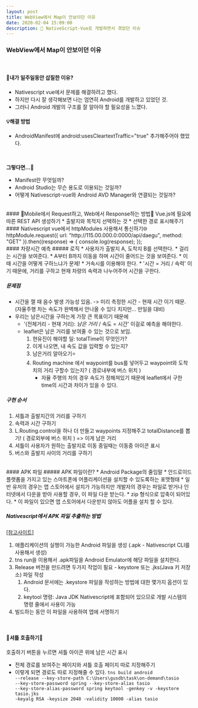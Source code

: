 ```yaml
---
layout: post
title: WebView에서 Map이 안보이던 이유
date: 2020-02-04 15:09:00
description: 🤫 NativeScript-Vue로 개발하면서 겪었던 이슈
---
```


### WebView에서 Map이 안보이던 이유

<br/>

#### 🧹내가 일주일동안 삽질한 이유?
* Nativescript vue에서 문제를 해결하려고 했다.
* 하지만 다시 잘 생각해보면 나는 엄연히 Android를 개발하고 있었던 것.
* 그러니 Android 개발의 구조를 잘 알아야 할 필요성을 느꼈다.

#### 💡해결 방법
* AndroidManifest에 android:usesCleartextTraffic="true" 추가해주어야 했었다.

<br/>

**그렇다면...🤔**
* Manifest란 무엇일까?
* Android Studio는 무슨 용도로 이용되는 것일까?
* 어떻게 Nativescript-vue와 Android AVD Manager와 연결되는 것일까?

<br/>
#### 🙇Mobile에서 Request하고, Web에서 Response하는 방법🙎
Vue.js에 필요에 따른 REST API 생성하기
* 출발지와 목적지 선택하는 것
* 선택한 경로 표시해주기

<br/>
#### Nativescript vue에서 httpModules 사용해서 통신하기🌐
	httpModule.request({
    	url: "http://115.00.000.0:0000/api/daegu",
    	method: "GET"
  	}).then((response) => {
    	console.log(response);
  	});

<br/>
#### 차량시간 예측
##### 로직
* 사용자가 출발지 A, 도착지 B를 선택한다.
* 걸리는 시간을 보여준다.
* A부터 B까지 이동을 하며 시간이 줄어드는 것을 보여준다.
* 이때 시간을 어떻게 구하느냐가 문제!
* 거속시를 이용해야 한다.
* '시간 = 거리 / 속력' 이기 때문에, 거리를 구하고 현재 차량의 속력과 나누어주어 시간을 구한다.

##### 문제점
* 시간을 잴 때 음수 발생 가능성 있음. -> 미리 측정한 시간 - 현재 시간 이기 때문. (자율주행 차는 속도가 완벽해서 안나올 수 있다 치지만... 만일을 대비)
* 우리는 남은시간을 구하는게 가장 큰 목표이기 때문에
	* '(전체거리 - 현재 거리): *남은 거리* / 속도 = 시간' 이걸로 예측을 해야한다.
	* leaflet은 남은 거리를 보여줄 수 있는 것으로 보임.
		1. 현유진이 해야할 일: totalTime이 무엇인가?
		2. 이게 나오면, 내 속도 값을 입력할 수 있는지?
		3. 남은거리 알아오기⭐️
		4. Routing machine 에서 waypoint를 bus를 넣어두고 waypoint와 도착치의 거리 구할수 있는지? ( 경로내부에 버스 위치 )
			* 자율 주행의 차의 경우 속도가 정해져있기 때문에 leaflet에서 구한 time의 시간과 차이가 있을 수 있다.

##### 구현 순서
1. 셔틀과 출발지간의 거리를 구하기
2. 속력과 시간 구하기
3. L.Routing.control을 하나 더 만들고 waypoints 지정해주고 totalDistance를 뽑기! ( 경로외부에 버스 위치 ) => 이게 남은 거리
4. 셔틀이 사용자가 원하는 출발지로 이동 중일때는 이동중 아이콘 표시
5. 버스와 출발지 사이의 거리를 구하기

<br/>
#### APK 파일
##### APK 파일이란?
* Android Package의 줄임말
* 안드로이드 플랫폼을 가지고 있는 스마트폰에 어플리케이션을 설치할 수 있도록하는 포맷형태
* 일반 유저의 경우는 앱 스토어에서 설치가 가능하지만 개발자의 경우는 파일로 받거나 인터넷에서 다운을 받아 사용할 경우, 이 파일 다운 받는다.
* zip 형식으로 압축이 되어있다.
* 이 파일이 있으면 앱 스토어에서 다운받지 않아도 어플을 설치 할 수 있다.

##### Nativescript에서 APK 파일 추출하는 방법
<a href="https://nativescript.org/blog/steps-to-publish-your-nativescript-app-to-the-app-stores/">[참고사이트]</a>
1. 애플리케이션의 실행이 가능한 Android 파일을 생성 (.apk - Nativescript CLI를 사용해서 생성)
2. tns run을 이용해서 .apk파일을 Android Emulator에 해당 파일을 설치한다.
3. Release 버전을 만드려면 두가지 작업이 필요 - keystore 또는 .jks(Java 키 저장소) 파일 작성
	1. Android 문서에는 .keystore 파일을 작성하는 방법에 대한 몇가지 옵션이 있다.
	2. keytool 명령: Java JDK Nativescript에 포함되어 있으므로 개발 시스템의 명령 줄에서 사용이 가능
4. 빌드하는 동안 이 파일을 사용하여 앱에 서명하기

<br>

#### 🚎셔틀 호출하기🤙
호출하기 버튼을 누르면 셔틀 아이콘 위에 남은 시간 표시

* 전체 경로를 보여주는 페이지와 셔틀 호출 페이지 따로 지정해주기
* 이렇게 되면 경로도 따로 지정해줄 수 있다.
<code>tns build android --release --key-store-path C:\Users\gusdb\task\on-demand\tasio --key-store-password spring --key-store-alias tasio --key-store-alias-password spring
keytool -genkey -v -keystore tasio.jks -keyalg RSA -keysize 2048 -validity 10000 -alias tasio</code>
